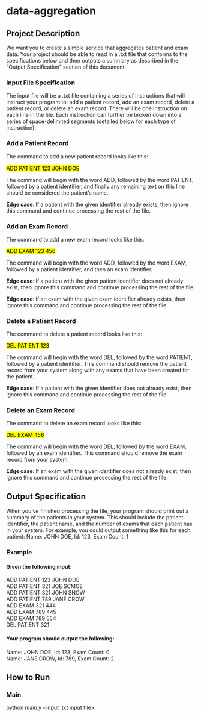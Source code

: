 # data-aggregation

## Project Description
We want you to create a simple service that aggregates patient and exam data. Your project
should be able to read in a .txt file that conforms to the specifications below and then outputs a
summary as described in the “Output Specification” section of this document.


### Input File Specification
The input file will be a .txt file containing a series of instructions that will instruct your program to:
add a patient record, add an exam record, delete a patient record, or delete an exam record.
There will be one instruction on each line in the file. Each instruction can further be broken down
into a series of space-delimited segments (detailed below for each type of instruction):

### Add a Patient Record
The command to add a new patient record looks like this:

<mark>ADD PATIENT 123 JOHN DOE</mark>

The command will begin with the word ADD, followed by the word PATIENT, followed by a
patient identifier, and finally any remaining text on this line should be considered the patient’s
name.

**Edge case**: If a patient with the given identifier already exists, then ignore this command
and continue processing the rest of the file.

### Add an Exam Record
The command to add a new exam record looks like this:

<mark>ADD EXAM 123 456</mark>

The command will begin with the word ADD, followed by the word EXAM, followed by a patient
identifier, and then an exam identifier.

**Edge case**: If a patient with the given patient identifier does not already exist, then ignore
this command and continue processing the rest of the file.

**Edge case**: If an exam with the given exam identifier already exists, then ignore this
command and continue processing the rest of the file

### Delete a Patient Record
The command to delete a patient record looks like this:

<mark>DEL PATIENT 123</mark>

The command will begin with the word DEL, followed by the word PATIENT, followed by a
patient identifier. This command should remove the patient record from your system along with
any exams that have been created for the patient.

**Edge case**: If a patient with the given identifier does not already exist, then ignore
this command and continue processing the rest of the file

### Delete an Exam Record

The command to delete an exam record looks like this:

<mark>DEL EXAM 456</mark>

The command will begin with the word DEL, followed by the word EXAM, followed by an exam
identifier. This command should remove the exam record from your system.

**Edge case**: If an exam with the given identifier does not already exist, then ignore
this command and continue processing the rest of the file.

## Output Specification
When you’ve finished processing the file, your program should print out a summary of the
patients in your system. This should include the patient identifier, the patient name, and the
number of exams that each patient has in your system. For example, you could output
something like this for each patient:
Name: JOHN DOE, Id: 123, Exam Count: 1

### Example
#### Given the following input:

ADD PATIENT 123 JOHN DOE\
ADD PATIENT 321 JOE SCMOE\
ADD PATIENT 321 JOHN SNOW\
ADD PATIENT 789 JANE CROW\
ADD EXAM 321 444\
ADD EXAM 789 445\
ADD EXAM 789 554\
DEL PATIENT 321

#### Your program should output the following:

Name: JOHN DOE, Id: 123, Exam Count: 0\
Name: JANE CROW, Id: 789, Exam Count: 2

## How to Run

### Main
python main.y <input .txt input file>